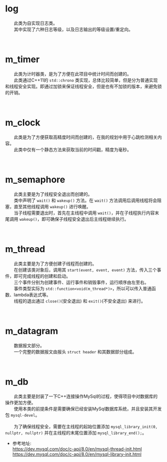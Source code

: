 # log
&emsp;&emsp;此类为自实现日志类。</br>
&emsp;&emsp;其中实现了六种日志等级，以及日志输出的等级设置/重定向。

&emsp;
# m_timer
&emsp;&emsp;此类为计时器类，是为了方便在此项目中统计时间而创建的。</br>
&emsp;&emsp;此类通过C++11的 `std::chrono` 类实现，总体比较简单，但是分为普通实现和线程安全实现。即通过加锁来保证线程安全，但是也有不加锁的版本，来避免锁的开销。

&emsp;
# m_clock
&emsp;&emsp;此类是为了方便获取高精度时间而创建的，在我的规划中用于心跳检测相关内容。</br>
&emsp;&emsp;此类中仅有一个静态方法来获取当前的时间戳，精度为毫秒。

&emsp;
# m_semaphore
&emsp;&emsp;此类主要是为了线程安全退出而创建的。</br>
&emsp;&emsp;类中声明了 `wait()` 和 `wakeup()` 方法。在 `wait()` 方法调用后调用线程将会阻塞，直至其他线程调用 `wakeup()` 进行唤醒。</br>
&emsp;&emsp;当子线程需要退出时，首先在主线程中调用 `wait()`，并在子线程执行内容末尾调用 `wakeup()`，即可确保子线程安全退出后主线程继续执行。

&emsp;
# m_thread
&emsp;&emsp;此类主要是为了方便创建子线程而创建的。</br>
&emsp;&emsp;在创建该类对象后，调用其 `start(event, event, event)` 方法，传入三个事件，即可完成线程的创建和启动。</br>
&emsp;&emsp;三个事件分别为创建事件、运行事件和销毁事件，运行顺序由左至右。</br>
&emsp;&emsp;事件类型实际为 `std::function<void(m_thread*)>`，所以可以传入普通函数、lambda表达式等。</br>
&emsp;&emsp;线程的退出通过 `close()`(安全退出) 和 `exit()`(不安全退出) 来进行。

&emsp;
# m_datagram
&emsp;&emsp;数据报文部分。</br>
&emsp;&emsp;一个完整的数据报文由报头 `struct header` 和其数据部分组成。

&emsp;
# m_db
&emsp;&emsp;此类主要是封装了一下C++连接操作MySql的过程，使得项目中对数据库的操作更加方便。</br>
&emsp;&emsp;使用本类的前提条件是需要确保已经安装MySql数据库系统，并且安装其开发包 `mysql-devel`。</br></br>
&emsp;&emsp;为了确保线程安全，需要在主线程的起始位置添加 `mysql_library_init(0, nullptr, nullptr)` 并在主线程的末尾位置添加 `mysql_library_end();`。</br>
* 参考地址:</br>
https://dev.mysql.com/doc/c-api/8.0/en/mysql-thread-init.html</br>
https://dev.mysql.com/doc/c-api/8.0/en/mysql-library-init.html

